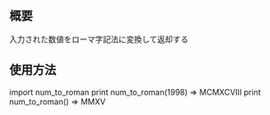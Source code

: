 ## 概要
入力された数値をローマ字記法に変換して返却する

## 使用方法
import num_to_roman
print num_to_roman(1998) => MCMXCVIII
print num_to_roman()     => MMXV
